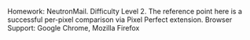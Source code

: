 Homework: NeutronMail. Difficulty Level 2.
The reference point here is a successful per-pixel comparison via Pixel Perfect extension.
Browser Support: Google Chrome, Mozilla Firefox